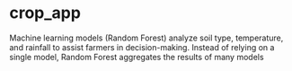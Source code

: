 # crop_app
 Machine learning models (Random Forest) analyze soil type, temperature, and rainfall to assist  farmers in decision-making.  Instead of relying on a single  model, Random Forest aggregates the results of many models

